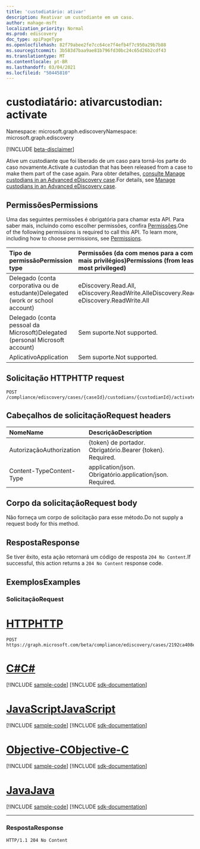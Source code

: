 ```yaml
---
title: 'custodiatário: ativar'
description: Reativar um custodiante em um caso.
author: mahage-msft
localization_priority: Normal
ms.prod: ediscovery
doc_type: apiPageType
ms.openlocfilehash: 82f79abee2fe7cc64ce7f4efb4f7c950a29b7b88
ms.sourcegitcommit: 3b583d7baa9ae81b796fd30bc24c65d26b2cdf43
ms.translationtype: MT
ms.contentlocale: pt-BR
ms.lasthandoff: 03/04/2021
ms.locfileid: "50445810"
---
```

# <a name="custodian-activate"></a><span data-ttu-id="ebd68-103">custodiatário: ativar</span><span class="sxs-lookup"><span data-stu-id="ebd68-103">custodian: activate</span></span>

<span data-ttu-id="ebd68-104">Namespace: microsoft.graph.ediscovery</span><span class="sxs-lookup"><span data-stu-id="ebd68-104">Namespace: microsoft.graph.ediscovery</span></span>

[!INCLUDE [beta-disclaimer](../../includes/beta-disclaimer.md)]

<span data-ttu-id="ebd68-105">Ative um custodiante que foi liberado de um caso para torná-los parte do caso novamente.</span><span class="sxs-lookup"><span data-stu-id="ebd68-105">Activate a custodian that has been released from a case to make them part of the case again.</span></span> <span data-ttu-id="ebd68-106">Para obter detalhes, [consulte Manage custodians in an Advanced eDiscovery case](/microsoft-365/compliance/manage-new-custodians#re-activate-custodian).</span><span class="sxs-lookup"><span data-stu-id="ebd68-106">For details, see [Manage custodians in an Advanced eDiscovery case](/microsoft-365/compliance/manage-new-custodians#re-activate-custodian).</span></span>

## <a name="permissions"></a><span data-ttu-id="ebd68-107">Permissões</span><span class="sxs-lookup"><span data-stu-id="ebd68-107">Permissions</span></span>

<span data-ttu-id="ebd68-p102">Uma das seguintes permissões é obrigatória para chamar esta API. Para saber mais, incluindo como escolher permissões, confira [Permissões](/graph/permissions-reference).</span><span class="sxs-lookup"><span data-stu-id="ebd68-p102">One of the following permissions is required to call this API. To learn more, including how to choose permissions, see [Permissions](/graph/permissions-reference).</span></span>

|<span data-ttu-id="ebd68-110">Tipo de permissão</span><span class="sxs-lookup"><span data-stu-id="ebd68-110">Permission type</span></span>|<span data-ttu-id="ebd68-111">Permissões (da com menos para a com mais privilégios)</span><span class="sxs-lookup"><span data-stu-id="ebd68-111">Permissions (from least to most privileged)</span></span>|
|:---|:---|
|<span data-ttu-id="ebd68-112">Delegado (conta corporativa ou de estudante)</span><span class="sxs-lookup"><span data-stu-id="ebd68-112">Delegated (work or school account)</span></span>|<span data-ttu-id="ebd68-113">eDiscovery.Read.All, eDiscovery.ReadWrite.All</span><span class="sxs-lookup"><span data-stu-id="ebd68-113">eDiscovery.Read.All, eDiscovery.ReadWrite.All</span></span>|
|<span data-ttu-id="ebd68-114">Delegado (conta pessoal da Microsoft)</span><span class="sxs-lookup"><span data-stu-id="ebd68-114">Delegated (personal Microsoft account)</span></span>|<span data-ttu-id="ebd68-115">Sem suporte.</span><span class="sxs-lookup"><span data-stu-id="ebd68-115">Not supported.</span></span>|
|<span data-ttu-id="ebd68-116">Aplicativo</span><span class="sxs-lookup"><span data-stu-id="ebd68-116">Application</span></span>|<span data-ttu-id="ebd68-117">Sem suporte.</span><span class="sxs-lookup"><span data-stu-id="ebd68-117">Not supported.</span></span>|

## <a name="http-request"></a><span data-ttu-id="ebd68-118">Solicitação HTTP</span><span class="sxs-lookup"><span data-stu-id="ebd68-118">HTTP request</span></span>

<!-- {
  "blockType": "ignored"
}
-->

``` http
POST /compliance/ediscovery/cases/{caseId}/custodians/{custodianId}/activate
```

## <a name="request-headers"></a><span data-ttu-id="ebd68-119">Cabeçalhos de solicitação</span><span class="sxs-lookup"><span data-stu-id="ebd68-119">Request headers</span></span>

|<span data-ttu-id="ebd68-120">Nome</span><span class="sxs-lookup"><span data-stu-id="ebd68-120">Name</span></span>|<span data-ttu-id="ebd68-121">Descrição</span><span class="sxs-lookup"><span data-stu-id="ebd68-121">Description</span></span>|
|:---|:---|
|<span data-ttu-id="ebd68-122">Autorização</span><span class="sxs-lookup"><span data-stu-id="ebd68-122">Authorization</span></span>|<span data-ttu-id="ebd68-p103">{token} de portador. Obrigatório.</span><span class="sxs-lookup"><span data-stu-id="ebd68-p103">Bearer {token}. Required.</span></span>|
|<span data-ttu-id="ebd68-125">Content-Type</span><span class="sxs-lookup"><span data-stu-id="ebd68-125">Content-Type</span></span>|<span data-ttu-id="ebd68-p104">application/json. Obrigatório.</span><span class="sxs-lookup"><span data-stu-id="ebd68-p104">application/json. Required.</span></span>|

## <a name="request-body"></a><span data-ttu-id="ebd68-128">Corpo da solicitação</span><span class="sxs-lookup"><span data-stu-id="ebd68-128">Request body</span></span>

<span data-ttu-id="ebd68-129">Não forneça um corpo de solicitação para esse método.</span><span class="sxs-lookup"><span data-stu-id="ebd68-129">Do not supply a request body for this method.</span></span>

## <a name="response"></a><span data-ttu-id="ebd68-130">Resposta</span><span class="sxs-lookup"><span data-stu-id="ebd68-130">Response</span></span>

<span data-ttu-id="ebd68-131">Se tiver êxito, esta ação retornará um código de resposta `204 No Content`.</span><span class="sxs-lookup"><span data-stu-id="ebd68-131">If successful, this action returns a `204 No Content` response code.</span></span>

## <a name="examples"></a><span data-ttu-id="ebd68-132">Exemplos</span><span class="sxs-lookup"><span data-stu-id="ebd68-132">Examples</span></span>

### <a name="request"></a><span data-ttu-id="ebd68-133">Solicitação</span><span class="sxs-lookup"><span data-stu-id="ebd68-133">Request</span></span>


# <a name="http"></a>[<span data-ttu-id="ebd68-134">HTTP</span><span class="sxs-lookup"><span data-stu-id="ebd68-134">HTTP</span></span>](#tab/http)
<!-- {
  "blockType": "request",
  "name": "custodian_activate"
}
-->

``` http
POST https://graph.microsoft.com/beta/compliance/ediscovery/cases/2192ca408ea2410eba3bec8ae873be6b/custodians/45454331323337443946343043464239/activate
```
# <a name="c"></a>[<span data-ttu-id="ebd68-135">C#</span><span class="sxs-lookup"><span data-stu-id="ebd68-135">C#</span></span>](#tab/csharp)
[!INCLUDE [sample-code](../includes/snippets/csharp/custodian-activate-csharp-snippets.md)]
[!INCLUDE [sdk-documentation](../includes/snippets/snippets-sdk-documentation-link.md)]

# <a name="javascript"></a>[<span data-ttu-id="ebd68-136">JavaScript</span><span class="sxs-lookup"><span data-stu-id="ebd68-136">JavaScript</span></span>](#tab/javascript)
[!INCLUDE [sample-code](../includes/snippets/javascript/custodian-activate-javascript-snippets.md)]
[!INCLUDE [sdk-documentation](../includes/snippets/snippets-sdk-documentation-link.md)]

# <a name="objective-c"></a>[<span data-ttu-id="ebd68-137">Objective-C</span><span class="sxs-lookup"><span data-stu-id="ebd68-137">Objective-C</span></span>](#tab/objc)
[!INCLUDE [sample-code](../includes/snippets/objc/custodian-activate-objc-snippets.md)]
[!INCLUDE [sdk-documentation](../includes/snippets/snippets-sdk-documentation-link.md)]

# <a name="java"></a>[<span data-ttu-id="ebd68-138">Java</span><span class="sxs-lookup"><span data-stu-id="ebd68-138">Java</span></span>](#tab/java)
[!INCLUDE [sample-code](../includes/snippets/java/custodian-activate-java-snippets.md)]
[!INCLUDE [sdk-documentation](../includes/snippets/snippets-sdk-documentation-link.md)]

---


### <a name="response"></a><span data-ttu-id="ebd68-139">Resposta</span><span class="sxs-lookup"><span data-stu-id="ebd68-139">Response</span></span>

<!-- {
  "blockType": "response",
  "truncated": true
}
-->

``` http
HTTP/1.1 204 No Content
```
